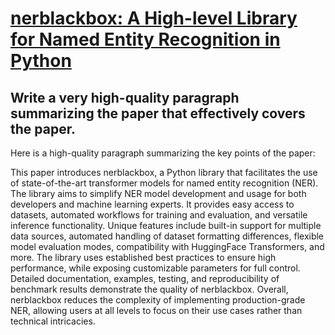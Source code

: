 # [nerblackbox: A High-level Library for Named Entity Recognition in Python](https://arxiv.org/abs/2312.04306)

## Write a very high-quality paragraph summarizing the paper that effectively covers the paper.

 Here is a high-quality paragraph summarizing the key points of the paper:

This paper introduces nerblackbox, a Python library that facilitates the use of state-of-the-art transformer models for named entity recognition (NER). The library aims to simplify NER model development and usage for both developers and machine learning experts. It provides easy access to datasets, automated workflows for training and evaluation, and versatile inference functionality. Unique features include built-in support for multiple data sources, automated handling of dataset formatting differences, flexible model evaluation modes, compatibility with HuggingFace Transformers, and more. The library uses established best practices to ensure high performance, while exposing customizable parameters for full control. Detailed documentation, examples, testing, and reproducibility of benchmark results demonstrate the quality of nerblackbox. Overall, nerblackbox reduces the complexity of implementing production-grade NER, allowing users at all levels to focus on their use cases rather than technical intricacies.
